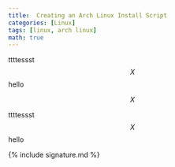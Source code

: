 ```yaml
---
title:  Creating an Arch Linux Install Script
categories: [Linux]
tags: [linux, arch linux]
math: true
---
```


ttttessst $$ X $$ hello

$$ X $$

ttttessst $$ X $$ hello


{% include signature.md %}